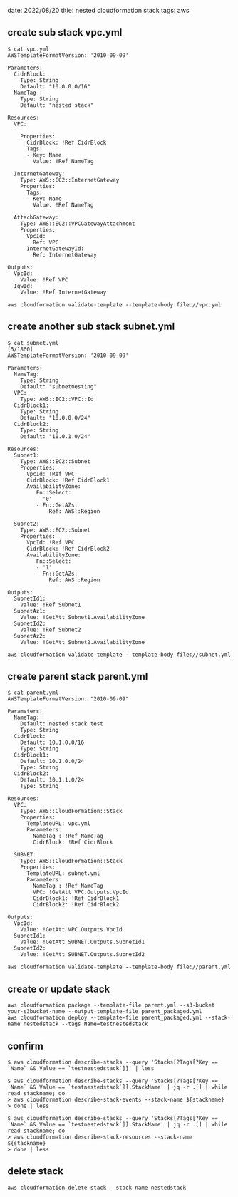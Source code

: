 date: 2022/08/20
title: nested cloudformation stack
tags: aws

## create sub stack vpc.yml

```
$ cat vpc.yml 
AWSTemplateFormatVersion: '2010-09-09'

Parameters:
  CidrBlock:
    Type: String
    Default: "10.0.0.0/16"
  NameTag :
    Type: String
    Default: "nested stack"

Resources:
  VPC:

    Properties:
      CidrBlock: !Ref CidrBlock
      Tags:
      - Key: Name
        Value: !Ref NameTag

  InternetGateway:
    Type: AWS::EC2::InternetGateway
    Properties:
      Tags:
      - Key: Name
        Value: !Ref NameTag

  AttachGateway:
    Type: AWS::EC2::VPCGatewayAttachment
    Properties:
      VpcId: 
        Ref: VPC
      InternetGatewayId:
        Ref: InternetGateway

Outputs:
  VpcId: 
    Value: !Ref VPC
  IgwId:
    Value: !Ref InternetGateway
```

	aws cloudformation validate-template --template-body file://vpc.yml


## create another sub stack subnet.yml

```
$ cat subnet.yml                                                                                                                                                [5/1860]
AWSTemplateFormatVersion: '2010-09-09'

Parameters:
  NameTag:
    Type: String
    Default: "subnetnesting"
  VPC:
    Type: AWS::EC2::VPC::Id
  CidrBlock1:
    Type: String
    Default: "10.0.0.0/24"
  CidrBlock2:
    Type: String
    Default: "10.0.1.0/24"

Resources:
  Subnet1:
    Type: AWS::EC2::Subnet
    Properties:
      VpcId: !Ref VPC
      CidrBlock: !Ref CidrBlock1
      AvailabilityZone:
         Fn::Select:
         - '0'
         - Fn::GetAZs:
             Ref: AWS::Region

  Subnet2:
    Type: AWS::EC2::Subnet
    Properties:
      VpcId: !Ref VPC
      CidrBlock: !Ref CidrBlock2
      AvailabilityZone:
         Fn::Select:
         - '1'
         - Fn::GetAZs:
             Ref: AWS::Region

Outputs:
  SubnetId1:
    Value: !Ref Subnet1
  SubnetAz1:
    Value: !GetAtt Subnet1.AvailabilityZone
  SubnetId2:
    Value: !Ref Subnet2
  SubnetAz2:
    Value: !GetAtt Subnet2.AvailabilityZone
```

	aws cloudformation validate-template --template-body file://subnet.yml

## create parent stack parent.yml

```
$ cat parent.yml 
AWSTemplateFormatVersion: "2010-09-09"

Parameters:
  NameTag:
    Default: nested stack test
    Type: String
  CidrBlock:
    Default: 10.1.0.0/16
    Type: String
  CidrBlock1:
    Default: 10.1.0.0/24
    Type: String
  CidrBlock2:
    Default: 10.1.1.0/24
    Type: String

Resources:
  VPC:
    Type: AWS::CloudFormation::Stack
    Properties:
      TemplateURL: vpc.yml
      Parameters:
        NameTag : !Ref NameTag
        CidrBlock: !Ref CidrBlock

  SUBNET:
    Type: AWS::CloudFormation::Stack
    Properties:
      TemplateURL: subnet.yml
      Parameters:
        NameTag : !Ref NameTag
        VPC: !GetAtt VPC.Outputs.VpcId
        CidrBlock1: !Ref CidrBlock1
        CidrBlock2: !Ref CidrBlock2

Outputs:
  VpcId:
    Value: !GetAtt VPC.Outputs.VpcId
  SubnetId1:
    Value: !GetAtt SUBNET.Outputs.SubnetId1
  SubnetId2:
    Value: !GetAtt SUBNET.Outputs.SubnetId2
```

	aws cloudformation validate-template --template-body file://parent.yml

## create or update stack

	aws cloudformation package --template-file parent.yml --s3-bucket your-s3bucket-name --output-template-file parent_packaged.yml
	aws cloudformation deploy --template-file parent_packaged.yml --stack-name nestedstack --tags Name=testnestedstack

## confirm 

	$ aws cloudformation describe-stacks --query 'Stacks[?Tags[?Key == `Name` && Value == `testnestedstack`]]' | less

	$ aws cloudformation describe-stacks --query 'Stacks[?Tags[?Key == `Name` && Value == `testnestedstack`]].StackName' | jq -r .[] | while read stackname; do
	> aws cloudformation describe-stack-events --stack-name ${stackname}                                                                                                                                  > done | less

	$ aws cloudformation describe-stacks --query 'Stacks[?Tags[?Key == `Name` && Value == `testnestedstack`]].StackName' | jq -r .[] | while read stackname; do
	> aws cloudformation describe-stack-resources --stack-name ${stackname}
	> done | less

## delete stack

	aws cloudformation delete-stack --stack-name nestedstack 


